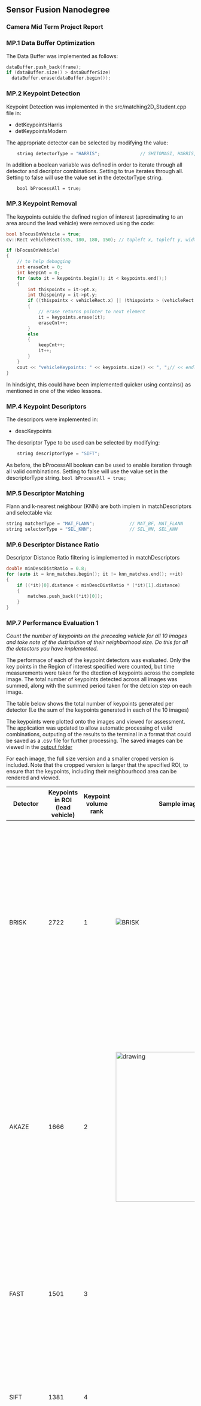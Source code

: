 ## Sensor Fusion Nanodegree


### Camera Mid Term Project Report

### MP.1 Data Buffer Optimization

The Data Buffer was implemented as follows:

``` c++
dataBuffer.push_back(frame);
if (dataBuffer.size() > dataBufferSize)
  dataBuffer.erase(dataBuffer.begin());
```

### MP.2 Keypoint Detection

Keypoint Detection was implemented in the src/matching2D_Student.cpp file in:

- detKeypointsHarris
- detKeypointsModern

The appropriate detector can be selected by modifying the value:

``` c++
    string detectorType = "HARRIS";               // SHITOMASI, HARRIS, FAST, BRISK, ORB, AKAZE, SIFT
```

In addition a boolean variable was defined in order to iterate through all detector and decriptor combinations. Setting to true iterates through all. Setting to false will use the value set in the detectorType string.
```
    bool bProcessAll = true;
```

### MP.3 Keypoint Removal

The keypoints outside the defined region of interest (aproximating to an area around the lead vehicle) were removed using the code:

``` c++
bool bFocusOnVehicle = true;
cv::Rect vehicleRect(535, 180, 180, 150); // topleft x, topleft y, width, height

if (bFocusOnVehicle)
{
    // to help debugging
    int eraseCnt = 0;
    int keepCnt = 0;
    for (auto it = keypoints.begin(); it < keypoints.end();)
    {
        int thispointx = it->pt.x;
        int thispointy = it->pt.y;
        if ((thispointx < vehicleRect.x) || (thispointx > (vehicleRect.x + vehicleRect.width)) || (thispointy < vehicleRect.y) || (thispointy > (vehicleRect.y + vehicleRect.height)))
        {
            // erase returns pointer to next element
            it = keypoints.erase(it);
            eraseCnt++;
        }
        else
        {
            keepCnt++;
            it++;
        }
    }
    cout << "vehicleKeypoints: " << keypoints.size() << ", ";// << endl;
}
```

In hindsight, this could have been implemented quicker using contains() as mentioned in one of the video lessons.


### MP.4 Keypoint Descriptors

The descripors were implemented in:

- descKeypoints

The descriptor Type to be used can be selected by modifying:

``` c++
    string descriptorType = "SIFT";     
```

As before, the bProcessAll boolean can be used to enable iteration through all valid combinations. Setting to false will use the value set in the descriptorType string.
    ```
        bool bProcessAll = true;
    ```

### MP.5 Descriptor Matching

Flann and k-nearest neighbour (KNN) are both implem in matchDescriptors and selectable via:

``` c++
string matcherType = "MAT_FLANN";             // MAT_BF, MAT_FLANN
string selectorType = "SEL_KNN";              // SEL_NN, SEL_KNN
```

### MP.6 Descriptor Distance Ratio

Descriptor Distance Ratio filtering is implemented in matchDescriptors

``` c++
double minDescDistRatio = 0.8;
for (auto it = knn_matches.begin(); it != knn_matches.end(); ++it)
{
    if ((*it)[0].distance < minDescDistRatio * (*it)[1].distance)
    {
        matches.push_back((*it)[0]);
    }
}
```


### MP.7 Performance Evaluation 1

<em> Count the number of keypoints on the preceding vehicle for all 10 images and take note of the distribution of their neighborhood size. Do this for all the detectors you have implemented. </em>

The performace of each of the keypoint detectors was evaluated. Only the key points in the Region of interest specified were counted, but time measurements were taken for the dtection of keypoints across the complete image. The total number of keypoints detected across all images was summed, along with the summed period taken for the detcion step on each image.

The table below shows the total number of keypoints generated per detector (I.e the sum of the keypoints generated in each of the 10 images)

The keypoints were plotted onto the images and viewed for assessment.
The application was updated to allow automatic processing of valid combinations, outputing of the results to the terminal in a format that could be saved as a .csv file for further processing.
The saved images can be viewed in the
[output folder](output/)

For each image, the full size version and a smaller croped version is included. Note that the cropped version is larger that the specified ROI, to ensure that the keypoints, including their neighbourhood area can be rendered and viewed.

| Detector  | Keypoints in ROI (lead vehicle) | Keypoint volume rank | &nbsp; &nbsp; &nbsp; Sample image &nbsp; &nbsp; &nbsp; &nbsp; &nbsp; &nbsp; &nbsp; &nbsp; &nbsp; &nbsp;| Comments                                                                                                                                                                                                                                                                                                                                                                                                                                                                                                                                  |
|-----------|---------------------------------|----------------------|--------------|-------------------------------------------------------------------------------------------------------------------------------------------------------------------------------------------------------------------------------------------------------------------------------------------------------------------------------------------------------------------------------------------------------------------------------------------------------------------------------------------------------------------------------------------|
| BRISK     | 2722                            | 1                    | ![BRISK](/output/BRISK/brisk.gif)              | Detects the largest number of keypoints. Thepoint have the largest meaningful neighbourhood. The majority of the keypoints are clustered around the outside of the lead vehicle, but also with some keypoints around the number plate and light clusters,  .Keypoints were also detected on the vehicles in the distance, both in the same lane as the ego vehicle and adjacent lanes                                                                                                                                                     |
| AKAZE     | 1666                            | 2                    |   <img src=/output/AKAZE/akaze.gif alt="drawing" width="400"/>           | Akaze detectsfewer keypoints than BRISK, with much smaller neigbourhhoods. There is a significant concentration around the outside of the lead vehicle, with a fairly uniform distribution in these areas. There are no keypoints detected in areas such as the number plate.Again the vehicles in adjacent vehicles have keypoints detected.                                                                                                                                                                                             |
| FAST      | 1501                            | 3                    |              | FAST generates fewer keypoints, but is the fastest. There is again a decent concentration of keypoints around the outer of the lead vehicle. It can be clearly seen from the image that keypoints are detected on other vehicles and lane markings.                                                                                                                                                                                                                                                                                       |
| SIFT      | 1381                            | 4                    |              | SIFT detects keypoints on the rear screen of the proceeding vehicle. The size of the neighbourhoods vary from very small to medium size.                                                                                                                                                                                                                                                                                                                                                                                                  |
| SHITOMASI | 1189                            | 5                    |              | Shi-tomasi generates a cluster of keypoints around the number plate of the lead car, around the headrests visible through the rear screen and the edge of the vehicle.                                                                                                                                                                                                                                                                                                                                                                    |
| ORB       | 1150                            | 6                    |              | Keypoints are concentrated into a number of highly dense areas. The main concentrations appear to be around the lights. The keypoints are so concenrtated that the keypoint plots almost appear as concentric circles. The neighbourhood areas are the largest of the detectors. Orb returns a deifned number of keypoints each time which my default is set to 500. This was not modifed during this exerces. Orb was the 2nd fastest detector. ORB was one of the few detectors not to detect keypoints on the leading vehicles shadow. |
| HARRIS    | 248                             | 7                    |              | Harris generates the fewest number of keypoints. Because it detects fewer keypoints there are less keypoints on the other vehicles as well. On the lead vehicle, there are keypoint clusters around the brake lights (both side and centre high mounted), but relatively few on the edge of the vehicle                                                                                                                                                                                                                                   |


#### Findings

For automotive implementations, a good detector must be fast, but also be able to detect a large number of keypoints. Typically detectors are good at one or the other, which means that compromises must be made. In order to provide a truely objective proposal they should be evaluated against metrics for speed and performance.

Brisk returned the largest number of keypoints. Following Brisk, the order of most keypoints to fewest was, AKAZE, FAST, SIFT, SHITOMASI, ORB, with all providing a reasonable number of keypoints.  Harris detected very few keypoints, several magnitudes less than the others making it a selection match for the task.
